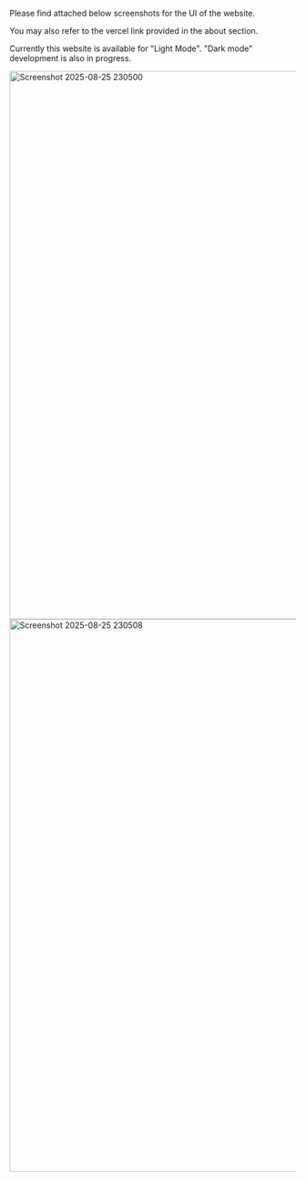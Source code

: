Please find attached below screenshots for the UI of the website.

You may also refer to the vercel link provided in the about section. 

Currently this website is available for "Light Mode". "Dark mode" development is also in progress.


<img width="1897" height="961" alt="Screenshot 2025-08-25 230500" src="https://github.com/user-attachments/assets/d1d3d648-62bb-44ab-8078-598f6948a4a1" />

<img width="1900" height="969" alt="Screenshot 2025-08-25 230508" src="https://github.com/user-attachments/assets/e0d09a33-080a-41b1-9788-f90be87221e7" />
